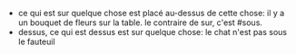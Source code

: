 - ce qui est sur quelque chose est placé au-dessus de cette chose: il y a un bouquet de fleurs sur la table.
  le contraire de sur, c'est #sous.
- dessus, ce qui est dessus est sur quelque chose: le chat n'est pas sous le fauteuil